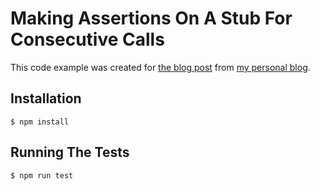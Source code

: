 # Making Assertions On A Stub For Consecutive Calls

This code example was created for [the blog post](https://ibrahimgunduz34.medium.com/making-assertions-on-a-stub-for-consecutive-calls-a289eff4613c) from [my personal blog](https://medium.com/@ibrahimgunduz34).

## Installation

```shell
$ npm install
```

## Running The Tests

```shell
$ npm run test
```